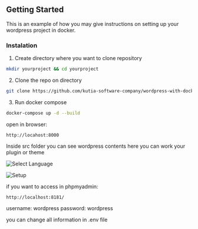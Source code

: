 <!-- GETTING STARTED -->
## Getting Started

This is an example of how you may give instructions on setting up your wordpress project in docker.

### Instalation
1. Create directory where you want to clone repository
```sh
mkdir yourproject && cd yourproject
```
2. Clone the repo on directory
```sh
git clone https://github.com/kutia-software-company/wordpress-with-docker.git .
```
3. Run docker compose
```sh
docker-compose up -d --build
```

open in browser:
```
http://locahost:8000
```

Inside src folder you can see wordpress contents here you can work your plugin or theme

![Select Language](https://docs.docker.com/samples/images/wordpress-lang.png)

![Setup](https://docs.docker.com/samples/images/wordpress-welcome.png)

if you want to access in phpmyadmin:
```
http://localhost:8181/
```
username: wordpress
password: wordpress

you can change all information in .env file